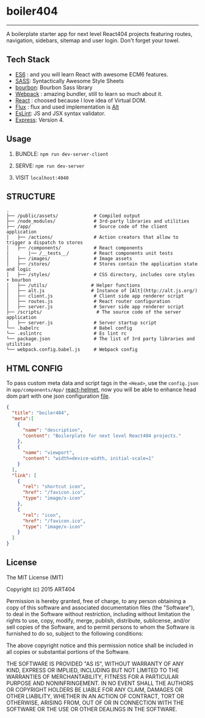 # boiler404 #
-------------
A boilerplate starter app for next level React404 projects featuring routes, navigation, sidebars, sitemap and user login. Don't forget your towel.

Tech Stack
-------------

* [ES6](https://babeljs.io/docs/learn-es6/) : and you will learn React with awesome ECM6 features.
* [SASS](http://sass-lang.com/): Syntactically Awesome Style Sheets
* [bourbon](http://bourbon.io/): Bourbon Sass library
* [Webpack](https://github.com/webpack/webpack) : amazing bundler, still to learn so much about it.
* [React](https://github.com/facebook/react) : choosed because I love idea of Virtual DOM.
* [Flux](https://facebook.github.io/flux/docs/overview.html) : flux and used implementation is [Alt](http://alt.js.org/)
* [EsLint](http://eslint.org/): JS and JSX syntax validator.
* [Express](http://expressjs.com/): Version 4.

Usage
-------------
1) BUNDLE:
`npm run dev-server-client`

2) SERVE:
`npm run dev-server`

3) VISIT `localhost:4040`

STRUCTURE
-------------
```
.
├── /public/assets/             # Compiled output
├── /node_modules/              # 3rd-party libraries and utilities
├── /app/                       # Source code of the client application
│   ├── /actions/               # Action creators that allow to trigger a dispatch to stores
│   ├── /components/            # React components
|       |── /__tests__/         # React components unit tests
│   ├── /images/                # Image assets
│   ├── /stores/                # Stores contain the application state and logic
│   ├── /styles/                # CSS directory, includes core styles + bourbon
│   ├── /utils/                # Helper functions
│   ├── alt.js                 # Instance of [Alt](http://alt.js.org/)
│   ├── client.js               # Client side app renderer script
│   ├── routes.js               # React router configuration
│   ├── server.js               # Server side app renderer script
├── /scripts/                    # The source code of the server application
│   ├── server.js               # Server startup script
└── .babelrc                    # Babel config
└── .eslintrc                   # Es lint rc
└── package.json                # The list of 3rd party libraries and utilities
└── webpack.config.babel.js     # Webpack config
```

HTML CONFIG
-------------
To pass custom meta data and script tags in the `<Head>`, use the `config.json` in `app/components/App/` [react-helmet](https://github.com/nfl/react-helmet), now you will be able to enhance head dom part with one json configuration [file](https://github.com/darul75/web-react/blob/master/assets/config.json).

```json
{
  "title": "boiler404",
  "meta":[
    {
      "name": "description",
      "content": "Boilerplate for next level React404 projects."
    },
    {
      "name": "viewport",
      "content": "width=device-width, initial-scale=1"
    }
  ],
  "link": [
    {
      "rel": "shortcut icon",
      "href": "/favicon.ico",
      "type": "image/x-icon"
    },
    {
      "rel": "icon",
      "href": "/favicon.ico",
      "type": "image/x-icon"
    }
  ]
}
```

## License

The MIT License (MIT)

Copyright (c) 2015 ART404

Permission is hereby granted, free of charge, to any person obtaining a copy
of this software and associated documentation files (the "Software"), to deal
in the Software without restriction, including without limitation the rights
to use, copy, modify, merge, publish, distribute, sublicense, and/or sell
copies of the Software, and to permit persons to whom the Software is
furnished to do so, subject to the following conditions:

The above copyright notice and this permission notice shall be included in
all copies or substantial portions of the Software.

THE SOFTWARE IS PROVIDED "AS IS", WITHOUT WARRANTY OF ANY KIND, EXPRESS OR
IMPLIED, INCLUDING BUT NOT LIMITED TO THE WARRANTIES OF MERCHANTABILITY,
FITNESS FOR A PARTICULAR PURPOSE AND NONINFRINGEMENT. IN NO EVENT SHALL THE
AUTHORS OR COPYRIGHT HOLDERS BE LIABLE FOR ANY CLAIM, DAMAGES OR OTHER
LIABILITY, WHETHER IN AN ACTION OF CONTRACT, TORT OR OTHERWISE, ARISING FROM,
OUT OF OR IN CONNECTION WITH THE SOFTWARE OR THE USE OR OTHER DEALINGS IN
THE SOFTWARE.